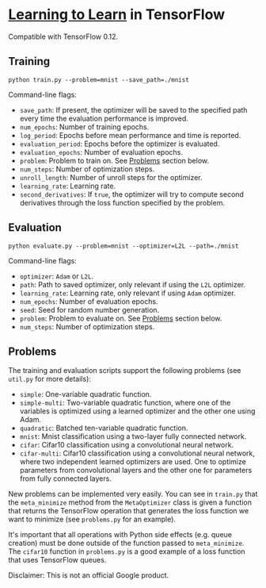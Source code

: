 # [Learning to Learn](https://arxiv.org/abs/1606.04474) in TensorFlow

Compatible with TensorFlow 0.12.


## Training

```
python train.py --problem=mnist --save_path=./mnist
```

Command-line flags:

* `save_path`: If present, the optimizer will be saved to the specified path
    every time the evaluation performance is improved.
* `num_epochs`: Number of training epochs.
* `log_period`: Epochs before mean performance and time is reported.
* `evaluation_period`: Epochs before the optimizer is evaluated.
* `evaluation_epochs`: Number of evaluation epochs.
* `problem`: Problem to train on. See [Problems](#problems) section below.
* `num_steps`: Number of optimization steps.
* `unroll_length`: Number of unroll steps for the optimizer.
* `learning_rate`: Learning rate.
* `second_derivatives`: If `true`, the optimizer will try to compute second
    derivatives through the loss function specified by the problem.


## Evaluation

```
python evaluate.py --problem=mnist --optimizer=L2L --path=./mnist
```

Command-line flags:

* `optimizer`: `Adam` or `L2L`.
* `path`: Path to saved optimizer, only relevant if using the `L2L` optimizer.
* `learning_rate`: Learning rate, only relevant if using `Adam` optimizer.
* `num_epochs`: Number of evaluation epochs.
* `seed`: Seed for random number generation.
* `problem`: Problem to evaluate on. See [Problems](#problems) section below.
* `num_steps`: Number of optimization steps.


## Problems

The training and evaluation scripts support the following problems (see
`util.py` for more details):

* `simple`: One-variable quadratic function.
* `simple-multi`: Two-variable quadratic function, where one of the variables
    is optimized using a learned optimizer and the other one using Adam.
* `quadratic`: Batched ten-variable quadratic function.
* `mnist`: Mnist classification using a two-layer fully connected network.
* `cifar`: Cifar10 classification using a convolutional neural network.
* `cifar-multi`: Cifar10 classification using a convolutional neural network,
    where two independent learned optimizers are used. One to optimize
    parameters from convolutional layers and the other one for parameters from
    fully connected layers.


New problems can be implemented very easily. You can see in `train.py` that
the `meta_minimize` method from the `MetaOptimizer` class is given a function
that returns the TensorFlow operation that generates the loss function we want
to minimize (see `problems.py` for an example).

It's important that all operations with Python side effects (e.g. queue
creation) must be done outside of the function passed to `meta_minimize`. The
`cifar10` function in `problems.py` is a good example of a loss function that
uses TensorFlow queues.


Disclaimer: This is not an official Google product.
